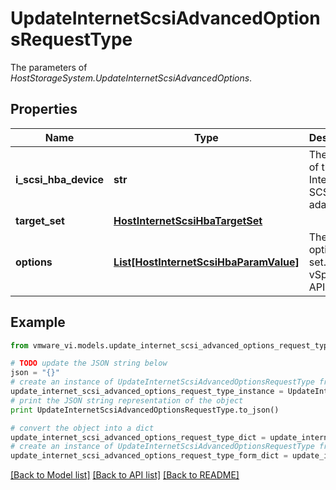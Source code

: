 # UpdateInternetScsiAdvancedOptionsRequestType

The parameters of *HostStorageSystem.UpdateInternetScsiAdvancedOptions*. 

## Properties
Name | Type | Description | Notes
------------ | ------------- | ------------- | -------------
**i_scsi_hba_device** | **str** | The device of the Internet SCSI HBA adapter.  | 
**target_set** | [**HostInternetScsiHbaTargetSet**](HostInternetScsiHbaTargetSet.md) |  | [optional] 
**options** | [**List[HostInternetScsiHbaParamValue]**](HostInternetScsiHbaParamValue.md) | The list of options to set.  ***Since:*** vSphere API 4.0  | 

## Example

```python
from vmware_vi.models.update_internet_scsi_advanced_options_request_type import UpdateInternetScsiAdvancedOptionsRequestType

# TODO update the JSON string below
json = "{}"
# create an instance of UpdateInternetScsiAdvancedOptionsRequestType from a JSON string
update_internet_scsi_advanced_options_request_type_instance = UpdateInternetScsiAdvancedOptionsRequestType.from_json(json)
# print the JSON string representation of the object
print UpdateInternetScsiAdvancedOptionsRequestType.to_json()

# convert the object into a dict
update_internet_scsi_advanced_options_request_type_dict = update_internet_scsi_advanced_options_request_type_instance.to_dict()
# create an instance of UpdateInternetScsiAdvancedOptionsRequestType from a dict
update_internet_scsi_advanced_options_request_type_form_dict = update_internet_scsi_advanced_options_request_type.from_dict(update_internet_scsi_advanced_options_request_type_dict)
```
[[Back to Model list]](../README.md#documentation-for-models) [[Back to API list]](../README.md#documentation-for-api-endpoints) [[Back to README]](../README.md)


